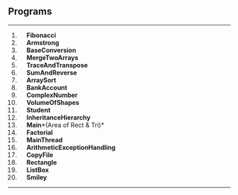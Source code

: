 ## Programs

---

01. &emsp; **Fibonacci**
02. &emsp; **Armstrong**
03. &emsp; **BaseConversion**
04. &emsp; **MergeTwoArrays**
05. &emsp; **TraceAndTranspose**
06. &emsp; **SumAndReverse**
07. &emsp; **ArraySort**
08. &emsp; **BankAccount**
09. &emsp; **ComplexNumber**
10. &emsp; **VolumeOfShapes**
11. &emsp; **Student**
12. &emsp; **InheritanceHierarchy**
13. &emsp; **Main***(Area of Rect & Tri)*
14. &emsp; **Factorial**
15. &emsp; **MainThread**
16. &emsp; **ArithmeticExceptionHandling**
17. &emsp; **CopyFile**
18. &emsp; **Rectangle**
19. &emsp; **ListBox**
20. &emsp; **Smiley**

---
